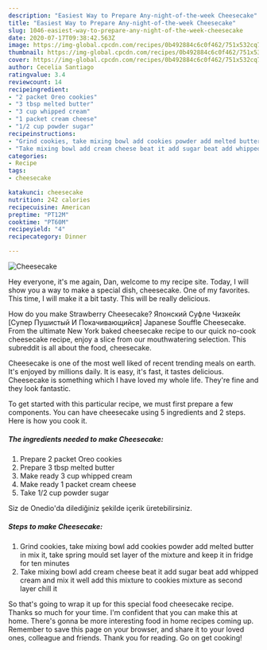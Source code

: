 ```yaml
---
description: "Easiest Way to Prepare Any-night-of-the-week Cheesecake"
title: "Easiest Way to Prepare Any-night-of-the-week Cheesecake"
slug: 1046-easiest-way-to-prepare-any-night-of-the-week-cheesecake
date: 2020-07-17T09:38:42.563Z
image: https://img-global.cpcdn.com/recipes/0b492884c6c0f462/751x532cq70/cheesecake-recipe-main-photo.jpg
thumbnail: https://img-global.cpcdn.com/recipes/0b492884c6c0f462/751x532cq70/cheesecake-recipe-main-photo.jpg
cover: https://img-global.cpcdn.com/recipes/0b492884c6c0f462/751x532cq70/cheesecake-recipe-main-photo.jpg
author: Cecelia Santiago
ratingvalue: 3.4
reviewcount: 14
recipeingredient:
- "2 packet Oreo cookies"
- "3 tbsp melted butter"
- "3 cup whipped cream"
- "1 packet cream cheese"
- "1/2 cup powder sugar"
recipeinstructions:
- "Grind cookies, take mixing bowl add cookies powder add melted butter in mix it, take spring mould set layer of the mixture and keep it in fridge for ten minutes"
- "Take mixing bowl add cream cheese beat it add sugar beat add whipped cream and mix it well add this mixture to cookies mixture as second layer chill it"
categories:
- Recipe
tags:
- cheesecake

katakunci: cheesecake 
nutrition: 242 calories
recipecuisine: American
preptime: "PT12M"
cooktime: "PT60M"
recipeyield: "4"
recipecategory: Dinner

---
```



![Cheesecake](https://img-global.cpcdn.com/recipes/0b492884c6c0f462/751x532cq70/cheesecake-recipe-main-photo.jpg)

Hey everyone, it's me again, Dan, welcome to my recipe site. Today, I will show you a way to make a special dish, cheesecake. One of my favorites. This time, I will make it a bit tasty. This will be really delicious.

How do you make Strawberry Cheesecake? Японский Суфле Чизкейк [Супер Пушистый И Покачивающийся] Japanese Souffle Cheesecake. From the ultimate New York baked cheesecake recipe to our quick no-cook cheesecake recipe, enjoy a slice from our mouthwatering selection. This subreddit is all about the food, cheesecake.

Cheesecake is one of the most well liked of recent trending meals on earth. It's enjoyed by millions daily. It is easy, it's fast, it tastes delicious. Cheesecake is something which I have loved my whole life. They're fine and they look fantastic.


To get started with this particular recipe, we must first prepare a few components. You can have cheesecake using 5 ingredients and 2 steps. Here is how you cook it.

<!--inarticleads1-->

##### The ingredients needed to make Cheesecake:

1. Prepare 2 packet Oreo cookies
1. Prepare 3 tbsp melted butter
1. Make ready 3 cup whipped cream
1. Make ready 1 packet cream cheese
1. Take 1/2 cup powder sugar


Siz de Onedio&#39;da dilediğiniz şekilde içerik üretebilirsiniz. 

<!--inarticleads2-->

##### Steps to make Cheesecake:

1. Grind cookies, take mixing bowl add cookies powder add melted butter in mix it, take spring mould set layer of the mixture and keep it in fridge for ten minutes
1. Take mixing bowl add cream cheese beat it add sugar beat add whipped cream and mix it well add this mixture to cookies mixture as second layer chill it




So that's going to wrap it up for this special food cheesecake recipe. Thanks so much for your time. I'm confident that you can make this at home. There's gonna be more interesting food in home recipes coming up. Remember to save this page on your browser, and share it to your loved ones, colleague and friends. Thank you for reading. Go on get cooking!
